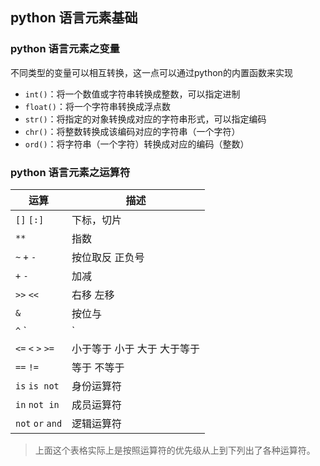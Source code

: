
## python 语言元素基础

### python 语言元素之变量

不同类型的变量可以相互转换，这一点可以通过python的内置函数来实现

- `int()`：将一个数值或字符串转换成整数，可以指定进制
- `float()`：将一个字符串转换成浮点数
- `str()`：将指定的对象转换成对应的字符串形式，可以指定编码
- `chr()`：将整数转换成该编码对应的字符串（一个字符）
- `ord()`：将字符串（一个字符）转换成对应的编码（整数）

### python 语言元素之运算符

| 运算        | 描述       |
| ---------- | --------- |
| `[]` `[:]` | 下标，切片  |
| `**`  | 指数 |
| `~` `+` `-` | 按位取反 正负号 |
| `+` `-` | 加减 |
| `>>` `<<` | 右移 左移 |
| `&` | 按位与 |
| `^` `|` | 按位异或 按位或 |
| `<=` `<` `>` `>=` | 小于等于 小于 大于 大于等于 |
| `==` `!=` | 等于 不等于 |
| `is` `is not` | 身份运算符 |
| `in` `not in` | 成员运算符 |
|`not` `or` `and` | 逻辑运算符 |

> 上面这个表格实际上是按照运算符的优先级从上到下列出了各种运算符。


